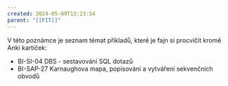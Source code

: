 ```yaml
---
created: 2024-05-09T13:23:54
parent: "[[FIT]]"
---
```

V této poznámce je seznam témat příkladů, které je fajn si procvičit kromě Anki kartiček:

- BI-SI-04 DBS - sestavování SQL dotazů
- BI-SAP-27 Karnaughova mapa, popisování a vytváření sekvenčních obvodů